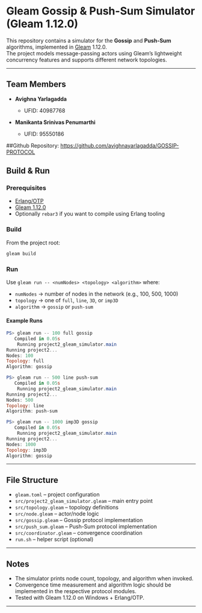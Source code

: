# Gleam Gossip & Push-Sum Simulator (Gleam 1.12.0)

This repository contains a simulator for the **Gossip** and **Push-Sum** algorithms, implemented in [Gleam](https://gleam.run/) 1.12.0.  
The project models message-passing actors using Gleam’s lightweight concurrency features and supports different network topologies.

---

## Team Members

- **Avighna Yarlagadda**  
  - UFID: 40987768

- **Manikanta Srinivas Penumarthi**  
  - UFID: 95550186
 
##Github Repository: https://github.com/avighnayarlagadda/GOSSIP-PROTOCOL

## Build & Run

### Prerequisites
- [Erlang/OTP](https://www.erlang.org/)
- [Gleam 1.12.0](https://gleam.run/)
- Optionally `rebar3` if you want to compile using Erlang tooling

### Build
From the project root:

```bash
gleam build
```

### Run
Use `gleam run -- <numNodes> <topology> <algorithm>` where:
- `numNodes` → number of nodes in the network (e.g., 100, 500, 1000)
- `topology` → one of `full`, `line`, `3D`, or `imp3D`
- `algorithm` → `gossip` or `push-sum`

#### Example Runs
```powershell
PS> gleam run -- 100 full gossip
   Compiled in 0.05s
    Running project2_gleam_simulator.main
Running project2...
Nodes: 100
Topology: full
Algorithm: gossip

PS> gleam run -- 500 line push-sum
   Compiled in 0.05s
    Running project2_gleam_simulator.main
Running project2...
Nodes: 500
Topology: line
Algorithm: push-sum

PS> gleam run -- 1000 imp3D gossip
   Compiled in 0.05s
    Running project2_gleam_simulator.main
Running project2...
Nodes: 1000
Topology: imp3D
Algorithm: gossip
```

---

## File Structure
- `gleam.toml` – project configuration
- `src/project2_gleam_simulator.gleam` – main entry point
- `src/topology.gleam` – topology definitions
- `src/node.gleam` – actor/node logic
- `src/gossip.gleam` – Gossip protocol implementation
- `src/push_sum.gleam` – Push-Sum protocol implementation
- `src/coordinator.gleam` – convergence coordination
- `run.sh` – helper script (optional)

---

## Notes
- The simulator prints node count, topology, and algorithm when invoked.  
- Convergence time measurement and algorithm logic should be implemented in the respective protocol modules.  
- Tested with Gleam 1.12.0 on Windows + Erlang/OTP.  

---
